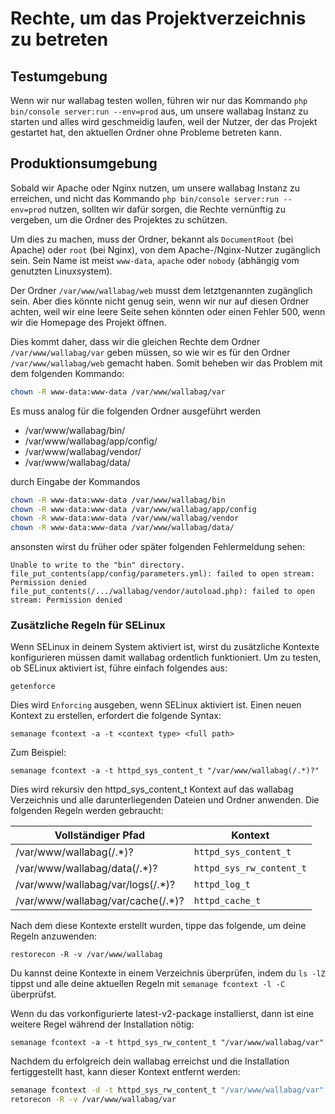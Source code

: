 # Rechte, um das Projektverzeichnis zu betreten

## Testumgebung

Wenn wir nur wallabag testen wollen, führen wir nur das Kommando
`php bin/console server:run --env=prod` aus, um unsere wallabag Instanz
zu starten und alles wird geschmeidig laufen, weil der Nutzer, der das
Projekt gestartet hat, den aktuellen Ordner ohne Probleme betreten kann.

## Produktionsumgebung

Sobald wir Apache oder Nginx nutzen, um unsere wallabag Instanz zu
erreichen, und nicht das Kommando
`php bin/console server:run --env=prod` nutzen, sollten wir dafür
sorgen, die Rechte vernünftig zu vergeben, um die Ordner des Projektes
zu schützen.

Um dies zu machen, muss der Ordner, bekannt als `DocumentRoot` (bei
Apache) oder `root` (bei Nginx), von dem Apache-/Nginx-Nutzer zugänglich
sein. Sein Name ist meist `www-data`, `apache` oder `nobody` (abhängig
vom genutzten Linuxsystem).

Der Ordner `/var/www/wallabag/web` musst dem letztgenannten zugänglich
sein. Aber dies könnte nicht genug sein, wenn wir nur auf diesen Ordner
achten, weil wir eine leere Seite sehen könnten oder einen Fehler 500,
wenn wir die Homepage des Projekt öffnen.

Dies kommt daher, dass wir die gleichen Rechte dem Ordner
`/var/www/wallabag/var` geben müssen, so wie wir es für den Ordner
`/var/www/wallabag/web` gemacht haben. Somit beheben wir das Problem mit
dem folgenden Kommando:

```bash
chown -R www-data:www-data /var/www/wallabag/var
```

Es muss analog für die folgenden Ordner ausgeführt werden

-   /var/www/wallabag/bin/
-   /var/www/wallabag/app/config/
-   /var/www/wallabag/vendor/
-   /var/www/wallabag/data/

durch Eingabe der Kommandos

```bash
chown -R www-data:www-data /var/www/wallabag/bin
chown -R www-data:www-data /var/www/wallabag/app/config
chown -R www-data:www-data /var/www/wallabag/vendor
chown -R www-data:www-data /var/www/wallabag/data/
```

ansonsten wirst du früher oder später folgenden Fehlermeldung sehen:

```
Unable to write to the "bin" directory.
file_put_contents(app/config/parameters.yml): failed to open stream: Permission denied
file_put_contents(/.../wallabag/vendor/autoload.php): failed to open stream: Permission denied
```

### Zusätzliche Regeln für SELinux

Wenn SELinux in deinem System aktiviert ist, wirst du zusätzliche
Kontexte konfigurieren müssen damit wallabag ordentlich funktioniert. Um
zu testen, ob SELinux aktiviert ist, führe einfach folgendes aus:

`getenforce`

Dies wird `Enforcing` ausgeben, wenn SELinux aktiviert ist. Einen neuen
Kontext zu erstellen, erfordert die folgende Syntax:

`semanage fcontext -a -t <context type> <full path>`

Zum Beispiel:

`semanage fcontext -a -t httpd_sys_content_t "/var/www/wallabag(/.*)?"`

Dies wird rekursiv den httpd\_sys\_content\_t Kontext auf das wallabag
Verzeichnis und alle darunterliegenden Dateien und Ordner anwenden. Die
folgenden Regeln werden gebraucht:

| Vollständiger Pfad  | Kontext |
| ------------- | ------------- |
| /var/www/wallabag(/.\*)?  | `httpd_sys_content_t`  |
| /var/www/wallabag/data(/.\*)?  | `httpd_sys_rw_content_t`  |
| /var/www/wallabag/var/logs(/.\*)?  | `httpd_log_t`  |
| /var/www/wallabag/var/cache(/.\*)?  | `httpd_cache_t`  |


Nach dem diese Kontexte erstellt wurden, tippe das folgende, um deine
Regeln anzuwenden:

`restorecon -R -v /var/www/wallabag`

Du kannst deine Kontexte in einem Verzeichnis überprüfen, indem du
`ls -lZ` tippst und alle deine aktuellen Regeln mit
`semanage fcontext -l -C` überprüfst.

Wenn du das vorkonfigurierte latest-v2-package installierst, dann ist
eine weitere Regel während der Installation nötig:

`semanage fcontext -a -t httpd_sys_rw_content_t "/var/www/wallabag/var"`

Nachdem du erfolgreich dein wallabag erreichst und die Installation
fertiggestellt hast, kann dieser Kontext entfernt werden:

```bash
semanage fcontext -d -t httpd_sys_rw_content_t "/var/www/wallabag/var"
retorecon -R -v /var/www/wallabag/var
```
